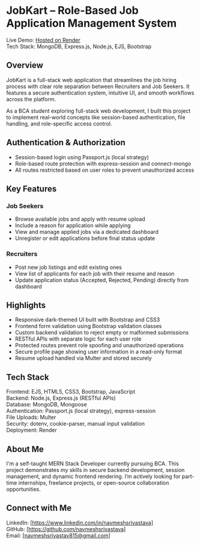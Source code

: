 # JobKart – Role-Based Job Application Management System

Live Demo: [Hosted on Render](#)  
Tech Stack: MongoDB, Express.js, Node.js, EJS, Bootstrap

## Overview

JobKart is a full-stack web application that streamlines the job hiring process with clear role separation between Recruiters and Job Seekers. It features a secure authentication system, intuitive UI, and smooth workflows across the platform.

As a BCA student exploring full-stack web development, I built this project to implement real-world concepts like session-based authentication, file handling, and role-specific access control.

## Authentication & Authorization

- Session-based login using Passport.js (local strategy)
- Role-based route protection with express-session and connect-mongo
- All routes restricted based on user roles to prevent unauthorized access

## Key Features

### Job Seekers

- Browse available jobs and apply with resume upload
- Include a reason for application while applying
- View and manage applied jobs via a dedicated dashboard
- Unregister or edit applications before final status update

### Recruiters

- Post new job listings and edit existing ones
- View list of applicants for each job with their resume and reason
- Update application status (Accepted, Rejected, Pending) directly from dashboard

## Highlights

- Responsive dark-themed UI built with Bootstrap and CSS3
- Frontend form validation using Bootstrap validation classes
- Custom backend validation to reject empty or malformed submissions
- RESTful APIs with separate logic for each user role
- Protected routes prevent role spoofing and unauthorized operations
- Secure profile page showing user information in a read-only format
- Resume upload handled via Multer and stored securely

## Tech Stack

Frontend: EJS, HTML5, CSS3, Bootstrap, JavaScript  
Backend: Node.js, Express.js (RESTful APIs)  
Database: MongoDB, Mongoose  
Authentication: Passport.js (local strategy), express-session  
File Uploads: Multer  
Security: dotenv, cookie-parser, manual input validation  
Deployment: Render

## About Me

I'm a self-taught MERN Stack Developer currently pursuing BCA. This project demonstrates my skills in secure backend development, session management, and dynamic frontend rendering. I’m actively looking for part-time internships, freelance projects, or open-source collaboration opportunities.

## Connect with Me

LinkedIn: [https://www.linkedin.com/in/navmeshsrivastava]  
GitHub: [https://github.com/navmeshsrivastava]  
Email: [navmeshsrivastav815@gmail.com]
